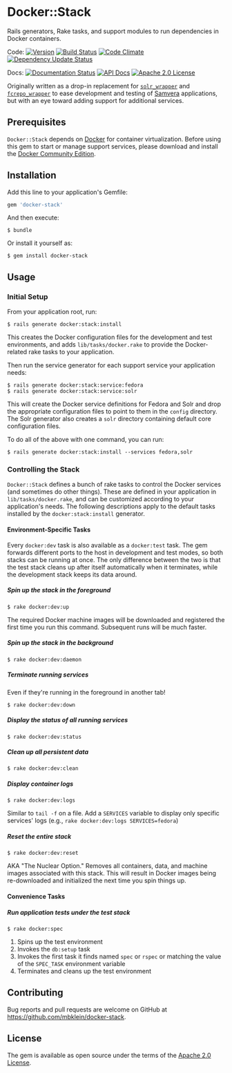 # Docker::Stack

Rails generators, Rake tasks, and support modules to run dependencies in Docker containers.

Code: [![Version](https://badge.fury.io/rb/docker-stack.png)](http://badge.fury.io/rb/docker-stack)
[![Build Status](https://travis-ci.org/mbklein/docker-stack.png?branch=master)](https://travis-ci.org/mbklein/docker-stack)
[![Code Climate](https://codeclimate.com/github/mbklein/docker-stack/badges/gpa.svg)](https://codeclimate.com/github/mbklein/docker-stack)
[![Dependency Update Status](https://gemnasium.com/mbklein/docker-stack.png)](https://gemnasium.com/mbklein/docker-stack)

Docs: [![Documentation Status](https://inch-ci.org/github/mbklein/docker-stack.svg?branch=master)](https://inch-ci.org/github/mbklein/docker-stack)
[![API Docs](http://img.shields.io/badge/API-docs-blue.svg)](http://rubydoc.info/gems/docker-stack)
[![Apache 2.0 License](http://img.shields.io/badge/APACHE2-license-blue.svg)](./LICENSE.txt)

Originally written as a drop-in replacement for [`solr_wrapper`](https://github.com/cbeer/solr_wrapper) and [`fcrepo_wrapper`](https://github.com/cbeer/fcrepo_wrapper) to ease development and testing of [Samvera](https://github.com/samvera/) applications, but with an eye toward adding support for additional services.

## Prerequisites

`Docker::Stack` depends on [Docker](https://docker.com/) for container virtualization. Before using this gem to start or manage support services, please download and install the [Docker Community Edition](https://store.docker.com/search?type=edition&offering=community).

## Installation

Add this line to your application's Gemfile:

```ruby
gem 'docker-stack'
```

And then execute:

    $ bundle

Or install it yourself as:

    $ gem install docker-stack

## Usage

### Initial Setup

From your application root, run:

    $ rails generate docker:stack:install

This creates the Docker configuration files for the development and test environments, and adds `lib/tasks/docker.rake` to provide the Docker-related rake tasks to your application.

Then run the service generator for each support service your application needs:

    $ rails generate docker:stack:service:fedora
    $ rails generate docker:stack:service:solr

This will create the Docker service definitions for Fedora and Solr and drop the appropriate configuration files to point to them in the `config` directory. The Solr generator also creates a `solr` directory containing default core configuration files.

To do all of the above with one command, you can run:

    $ rails generate docker:stack:install --services fedora,solr

### Controlling the Stack

`Docker::Stack` defines a bunch of rake tasks to control the Docker services (and sometimes do other things). These are defined in your application in `lib/tasks/docker.rake`, and can be customized according to your application's needs. The following descriptions apply to the default tasks installed by the `docker:stack:install` generator.

#### Environment-Specific Tasks

Every `docker:dev` task is also available as a `docker:test` task. The gem forwards different ports to the host in development and test modes, so both stacks can be running at once. The only difference between the two is that the test stack cleans up after itself automatically when it terminates, while the development stack keeps its data around.

##### Spin up the stack in the foreground

    $ rake docker:dev:up

The required Docker machine images will be downloaded and registered the first time you run this command. Subsequent runs will be much faster.

##### Spin up the stack in the background

    $ rake docker:dev:daemon

##### Terminate running services

Even if they're running in the foreground in another tab!

    $ rake docker:dev:down

##### Display the status of all running services

    $ rake docker:dev:status

##### Clean up all persistent data

    $ rake docker:dev:clean

##### Display container logs

    $ rake docker:dev:logs

Similar to `tail -f` on a file.
Add a `SERVICES` variable to display only specific services' logs (e.g., `rake docker:dev:logs SERVICES=fedora`)

##### Reset the entire stack

    $ rake docker:dev:reset

AKA "The Nuclear Option." Removes all containers, data, and machine images associated with this stack. This will result in Docker images being re-downloaded and initialized the next time you spin things up.

#### Convenience Tasks

##### Run application tests under the test stack

    $ rake docker:spec

1. Spins up the test environment
2. Invokes the `db:setup` task
3. Invokes the first task it finds named `spec` or `rspec` or matching the value of the `SPEC_TASK` environment variable
4. Terminates and cleans up the test environment

## Contributing

Bug reports and pull requests are welcome on GitHub at https://github.com/mbklein/docker-stack.

## License

The gem is available as open source under the terms of the [Apache 2.0 License](https://opensource.org/licenses/Apache-2.0).
